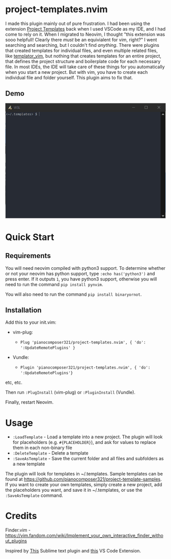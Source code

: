 # project-templates.nvim

I made this plugin mainly out of pure frustration. I had been using the extension [Project Templates](https://marketplace.visualstudio.com/items?itemName=cantonios.project-templates) back when I used VSCode as my IDE, and I had come to rely on it. When I migrated to Neovim, I thought "this extension was sooo helpfull! Clearly there _must_ be an equivialent for vim, right?" I went searching and searching, but I couldn't find _anything_. There were plugins that created templates for individual files, and even multiple related files, like [templator_vim](https://github.com/tomtom/templator_vim), but nothing that creates templates for an entire project, that defines the project structure and boilerplate code for each necessary file. In most IDEs, the IDE will take care of these things for you automatically when you start a new project. But with vim, you have to create each individual file and folder yourself. This plugin aims to fix that.

## Demo
![](demo.gif)

# Quick Start

## Requirements

You will need neovim compiled with python3 support. To determine whether or not your neovim has python support, type `:echo has('python3')` and press enter. If it outputs `1`, you have python3 support, otherwise you will need to run the command `pip install pynvim`.

You will also need to run the command `pip install binaryornot`.


## Installation

Add this to your init.vim:

- vim-plug:
  - `Plug 'pianocomposer321/project-templates.nvim', { 'do': ':UpdateRemotePlugins' }`
 
- Vundle:
  - `Plugin 'pianocomposer321/project-templates.nvim', { 'do':  ':UpdateRemotePlugins'}`

etc, etc.

Then run `:PlugInstall` (vim-plug) or `:PluginInstall` (Vundle).

Finally, restart Neovim.

# Usage

- `:LoadTemplate` - Load a template into a new project. The plugin will look for placeholders (e.g. `#{PLACEHOLDER}`), and ask for values to replace them in each non-binary file
- `:DeleteTemplate` - Delete a template
- `:SaveAsTemplate` - Save the current folder and all files and subfolders as a new template

The plugin will look for templates in ~/.templates. Sample templates can be found at https://github.com/pianocomposer321/project-template-samples. If you want to create your own templates, simply create a new project, add the placeholders you want, and save it in ~/.templates, or use the `:SaveAsTemplate` command.

# Credits

Finder.vim - https://vim.fandom.com/wiki/Implement_your_own_interactive_finder_without_plugins

Inspired by [This](https://github.com/bit101/ProjectMaker) Sublime text plugin and [this](https://github.com/cantonios/vscode-project-templates) VS Code Extension.
